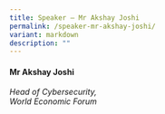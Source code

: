 ```yaml
---
title: Speaker – Mr Akshay Joshi
permalink: /speaker-mr-akshay-joshi/
variant: markdown
description: ""
---
```

#### **Mr Akshay Joshi**

*Head of Cybersecurity, <br> World Economic Forum*